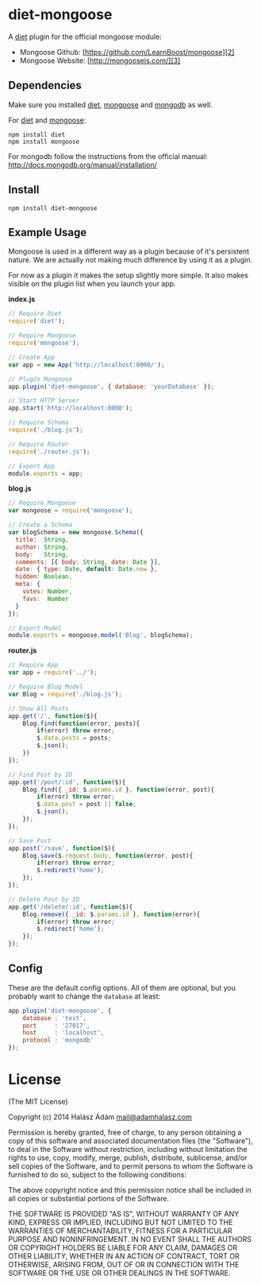 # **diet-mongoose**
A [diet][1] plugin for the official mongoose module:

- Mongoose Github: [https://github.com/LearnBoost/mongoose][2]
- Mongoose Website: [http://mongoosejs.com/][3]

## **Dependencies**
Make sure you installed [diet][4], [mongoose][6] and [mongodb][5] as well. 

For [diet][4] and [mongoose][3]:
```
npm install diet
npm install mongoose
```
For mongodb follow the instructions from the official manual: http://docs.mongodb.org/manual/installation/


## **Install**
```
npm install diet-mongoose
```

## **Example Usage**
Mongoose is used in a different way as a plugin because of it's persistent nature. We are actually not making much difference by using it as a plugin. 

For now as a plugin it makes the setup slightly more simple. It also makes visible on the plugin list when you launch your app.

**index.js**
```js
// Require Diet
require('diet');

// Require Mongoose
require('mongoose');

// Create App
var app = new App('http://localhost:8000/');

// Plugin Mongoose
app.plugin('diet-mongoose', { database: 'yourDatabase' });

// Start HTTP Server
app.start('http://localhost:8000');

// Require Schema
require('./blog.js');

// Require Router
require('./router.js');

// Export App
module.exports = app;
```
**blog.js**
```js
// Require Mongoose
var mongoose = require('mongoose');

// Create a Schema
var blogSchema = new mongoose.Schema({
  title:  String,
  author: String,
  body:   String,
  comments: [{ body: String, date: Date }],
  date: { type: Date, default: Date.now },
  hidden: Boolean,
  meta: {
    votes: Number,
    favs:  Number
  }
});

// Export Model
module.exports = mongoose.model('Blog', blogSchema);
```

**router.js**
```js
// Require App
var app = require('../');

// Require Blog Model
var Blog = require('./blog.js');

// Show All Posts
app.get('/', function($){
    Blog.find(function(error, posts){
        if(error) throw error;
        $.data.posts = posts;
        $.json();
    })
});

// Find Post by ID
app.get('/post/:id', function($){
    Blog.find({ _id: $.params.id }, function(error, post){
        if(error) throw error;
        $.data.post = post || false;
        $.json();
    });
});

// Save Post
app.post('/save', function($){
    Blog.save($.request.body, function(error, post){
        if(error) throw error;
        $.redirect('home');
    });
});

// Delete Post by ID
app.get('/delete/:id', function($){
    Blog.remove({ _id: $.params.id }, function(error){
        if(error) throw error;
        $.redirect('home');
    });
});
```

## **Config**
These are the default config options. All of them are optional, but you probably want to change the `database` at least: 
```js
app.plugin('diet-mongoose', {
	database : 'test',
	port	 : '27017',
	host	 : 'localhost',
	protocol : 'mongodb'
});
```

# **License**
(The MIT License)

Copyright (c) 2014 Halász Ádám <mail@adamhalasz.com>

Permission is hereby granted, free of charge, to any person obtaining a copy
of this software and associated documentation files (the "Software"), to deal
in the Software without restriction, including without limitation the rights
to use, copy, modify, merge, publish, distribute, sublicense, and/or sell
copies of the Software, and to permit persons to whom the Software is
furnished to do so, subject to the following conditions:

The above copyright notice and this permission notice shall be included in
all copies or substantial portions of the Software.

THE SOFTWARE IS PROVIDED "AS IS", WITHOUT WARRANTY OF ANY KIND, EXPRESS OR
IMPLIED, INCLUDING BUT NOT LIMITED TO THE WARRANTIES OF MERCHANTABILITY,
FITNESS FOR A PARTICULAR PURPOSE AND NONINFRINGEMENT. IN NO EVENT SHALL THE
AUTHORS OR COPYRIGHT HOLDERS BE LIABLE FOR ANY CLAIM, DAMAGES OR OTHER
LIABILITY, WHETHER IN AN ACTION OF CONTRACT, TORT OR OTHERWISE, ARISING FROM,
OUT OF OR IN CONNECTION WITH THE SOFTWARE OR THE USE OR OTHER DEALINGS IN
THE SOFTWARE.


  [1]: http://dietjs.com/
  [2]: https://github.com/LearnBoost/mongoose/
  [3]: http://mongoosejs.com/
  [4]: http://dietjs.com/
  [5]: http://mongodb.org/
  [6]: http://mongoosejs.com